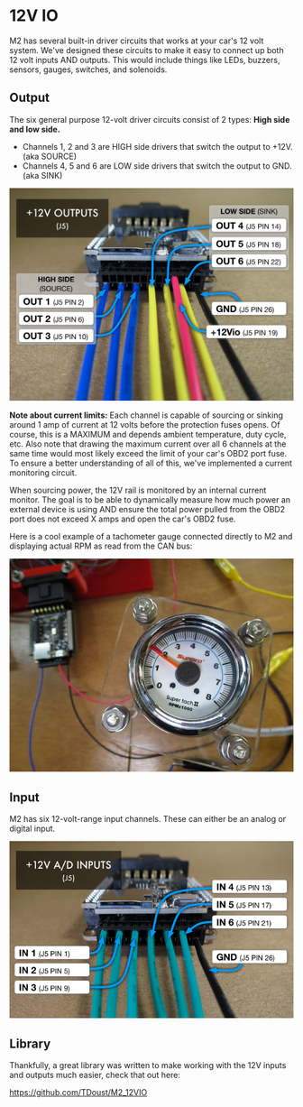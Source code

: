 # 12V IO

M2 has several built-in driver circuits that works at your car's 12 volt system. We've designed these circuits to make it easy to connect up both 12 volt inputs AND outputs. This would include things like LEDs, buzzers, sensors, gauges, switches, and solenoids.

## Output

The six general purpose 12-volt driver circuits consist of 2 types: **High side and low side.**

- Channels 1, 2 and 3 are HIGH side drivers that switch the output to +12V. (aka SOURCE)
- Channels 4, 5 and 6 are LOW side drivers that switch the output to GND. (aka SINK)

<img src="/images/OUTPUT_pins.png" width="640"/>

**Note about current limits:** Each channel is capable of sourcing or sinking around 1 amp of current at 12 volts before the protection fuses opens. Of course, this is a MAXIMUM and depends ambient temperature, duty cycle, etc. Also note that drawing the maximum current over all 6 channels at the same time would most likely exceed the limit of your car's OBD2 port fuse. To ensure a better understanding of all of this, we've implemented a current monitoring circuit.

When sourcing power, the 12V rail is monitored by an internal current monitor. The goal is to be able to dynamically measure how much power an external device is using AND ensure the total power pulled from the OBD2 port does not exceed X amps and open the car's OBD2 fuse.

Here is a cool example of a tachometer gauge connected directly to M2 and displaying actual RPM as read from the CAN bus:

<img src="/images/IMG_6519.JPG" width="640"/>

## Input

M2 has six 12-volt-range input channels. These can either be an analog or digital input.

<img src="/images/INPUT_pins.png" width="640"/>

<!-- TO DO: Add diagram and photos -->

<!-- TO DO: Add description of connector, wire harness, where to buy parts, etc -->

## Library

Thankfully, a great library was written to make working with the 12V inputs and outputs much easier, check that out here:

https://github.com/TDoust/M2_12VIO
